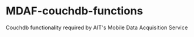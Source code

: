 MDAF-couchdb-functions
======================

Couchdb functionality required by AIT's Mobile Data Acquisition Service